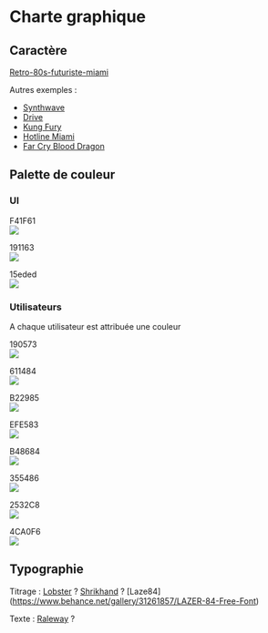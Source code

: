 # Charte graphique

## Caractère

[Retro-80s-futuriste-miami](https://www.google.ch/search?q=miami+retro&safe=off&espv=2&biw=1920&bih=911&source=lnms&tbm=isch&sa=X&ved=0ahUKEwi8vYL485vQAhUBnRoKHUuIAC4Q_AUIBigB#safe=off&tbm=isch&q=miami+retro+80s)

Autres exemples :
* [Synthwave](https://www.google.ch/search?q=hotline+miami&safe=off&espv=2&biw=1920&bih=911&source=lnms&tbm=isch&sa=X&ved=0ahUKEwi4marjjpzQAhXGthoKHcSoAPYQ_AUIBigB#safe=off&tbm=isch&q=synthwave)
* [Drive](https://www.google.ch/search?q=drive+movie&safe=off&source=lnms&tbm=isch&sa=X&ved=0ahUKEwj9x4bNlJzQAhXM0hoKHV9HA2gQ_AUICCgB&biw=1920&bih=911)
* [Kung Fury](https://www.google.ch/search?q=kung+fury&safe=off&source=lnms&tbm=isch&sa=X&ved=0ahUKEwj1tO_QlJzQAhVLVxoKHch_AqMQ_AUICCgB&biw=1920&bih=911)
* [Hotline Miami](https://www.google.ch/search?q=hotline+miami&safe=off&source=lnms&tbm=isch&sa=X&ved=0ahUKEwiUov_ZlJzQAhVEPBoKHXklArwQ_AUICCgB&biw=1920&bih=911)
* [Far Cry Blood Dragon](https://www.google.ch/search?q=far+cry+blood+dragon&safe=off&source=lnms&tbm=isch&sa=X&ved=0ahUKEwjyuOHDsZzQAhWDmBoKHU7TBJEQ_AUICCgB&biw=1920&bih=911)

## Palette de couleur

### UI

F41F61  
![](http://placehold.it/50/ec0066/)

191163  
![](http://placehold.it/50/191163/)

15eded  
![](http://placehold.it/50/15eded/)

### Utilisateurs

A chaque utilisateur est attribuée une couleur

190573  
![](http://placehold.it/50/190573/)  

611484  
![](http://placehold.it/50/611484/)  

B22985  
![](http://placehold.it/50/B22985/)  

EFE583  
![](http://placehold.it/50/EFE583/)  

B48684  
![](http://placehold.it/50/B48684/)  

355486  
![](http://placehold.it/50/355486/)  

2532C8  
![](http://placehold.it/50/2532C8/)  

4CA0F6  
![](http://placehold.it/50/4CA0F6/)  


## Typographie

Titrage : [Lobster](https://fonts.google.com/specimen/Lobster) ? [Shrikhand](https://fonts.google.com/specimen/Shrikhand) ? [Laze84] (https://www.behance.net/gallery/31261857/LAZER-84-Free-Font)

Texte : [Raleway](https://fonts.google.com/specimen/Raleway) ?
